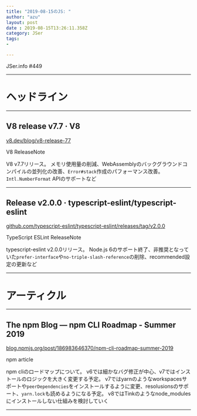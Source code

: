```yaml
---
title: "2019-08-15のJS: "
author: "azu"
layout: post
date : 2019-08-15T13:26:11.358Z
category: JSer
tags:
-

---
```


JSer.info #449

----

<h1 class="site-genre">ヘッドライン</h1>

----

## V8 release v7.7 · V8
[v8.dev/blog/v8-release-77](https://v8.dev/blog/v8-release-77 "V8 release v7.7 · V8")
<p class="jser-tags jser-tag-icon"><span class="jser-tag">V8</span> <span class="jser-tag">ReleaseNote</span></p>

V8 v7.7リリース。
メモリ使用量の削減、WebAssemblyのバックグラウンドコンパイルの並列化の改善、`Error#stack`作成のパフォーマンス改善。
`Intl.NumberFormat` APIのサポートなど


----

## Release v2.0.0 · typescript-eslint/typescript-eslint
[github.com/typescript-eslint/typescript-eslint/releases/tag/v2.0.0](https://github.com/typescript-eslint/typescript-eslint/releases/tag/v2.0.0 "Release v2.0.0 · typescript-eslint/typescript-eslint")
<p class="jser-tags jser-tag-icon"><span class="jser-tag">TypeScript</span> <span class="jser-tag">ESLint</span> <span class="jser-tag">ReleaseNote</span></p>

typescript-eslint v2.0.0リリース。
Node.js 6のサポート終了、非推奨となっていた`prefer-interface`や`no-triple-slash-reference`の削除、recommended設定の更新など


----
<h1 class="site-genre">アーティクル</h1>

----

## The npm Blog — npm CLI Roadmap - Summer 2019
[blog.npmjs.org/post/186983646370/npm-cli-roadmap-summer-2019](https://blog.npmjs.org/post/186983646370/npm-cli-roadmap-summer-2019 "The npm Blog — npm CLI Roadmap - Summer 2019")
<p class="jser-tags jser-tag-icon"><span class="jser-tag">npm</span> <span class="jser-tag">article</span></p>

npm cliのロードマップについて。
v6では細かなバグ修正が中心、v7ではインストールのロジックを大きく変更する予定。
v7ではyarnのようなworkspacesサポートや`peerDependencies`をインストールするように変更、resolusionsのサポート、`yarn.lock`も読めるようになる予定。
v8ではTinkのようなnode_modulesにインストールしない仕組みを検討していく


----

